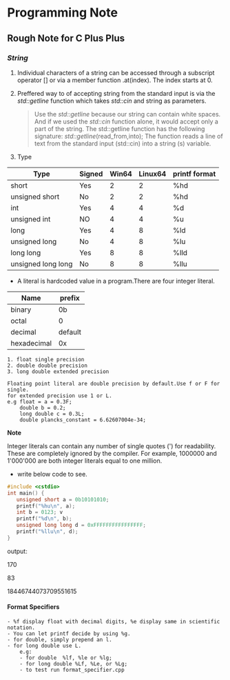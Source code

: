 # **Programming Note**

## Rough Note for C Plus Plus

### _**String**_

1. Individual characters of a string can be accessed through a subscript operator [] or via a
   member function .at(index). The index starts at 0.

2. Preffered way to of accepting string from the standard input is via the _std::getline_ function which takes _std::cin_ and string as parameters.

    > Use the _std::getline_ because our string can contain white spaces. And if we
    > used the _std::cin_ function alone, it would accept only a part of the string.
    > The std::getline function has the following signature: _std::getline_(read_from,into);
    > The function reads a line of text from the standard input (std::cin) into a string
    > (s) variable.

3. Type

| Type               | Signed | Win64 | Linux64 | printf format |
| ------------------ | ------ | ----- | ------- | ------------- |
| short              | Yes    | 2     | 2       | %hd           |
| unsigned short     | No     | 2     | 2       | %hd           |
| int                | Yes    | 4     | 4       | %d            |
| unsigned int       | NO     | 4     | 4       | %u            |
| long               | Yes    | 4     | 8       | %ld           |
| unsigned long      | No     | 4     | 8       | %lu           |
| long long          | Yes    | 8     | 8       | %lld          |
| unsigned long long | No     | 8     | 8       | %llu          |

-   A literal is hardcoded value in a program.There are four integer literal.

| Name        | prefix  |
| ----------- | ------- |
| binary      | 0b      |
| octal       | 0       |
| decimal     | default |
| hexadecimal | 0x      |

    1. float single precision
    2. double double precision
    3. long double extended precision

    Floating point literal are double precision by default.Use f or F for single.
    for extended precision use 1 or L.
    e.g float = a = 0.3F;
        double b = 0.2;
        long double c = 0.3L;
        double plancks_constant = 6.62607004e-34; 

**Note**

Integer literals can contain any number of single quotes (') for readability.
These are completely ignored by the compiler. For example, 1000000 and 1'000'000
are both integer literals equal to one million.

-   write below code to see.

```cpp
#include <cstdio>
int main() {
   unsigned short a = 0b10101010;
   printf("%hu\n", a);
   int b = 0123; v
   printf("%d\n", b);
   unsigned long long d = 0xFFFFFFFFFFFFFFFF;
   printf("%llu\n", d);
}

```

output:

170

83

18446744073709551615

#### **Format Specifiers**
    
    - %f display float with decimal digits, %e display same in scientific notation.
    - You can let printf decide by using %g.
    - for double, simply prepend an l.
    - for long double use L.
        e.g:
        - for double  %lf, %le or %lg;
        - for long double %Lf, %Le, or %Lg;
        - to test run format_specifier.cpp




























